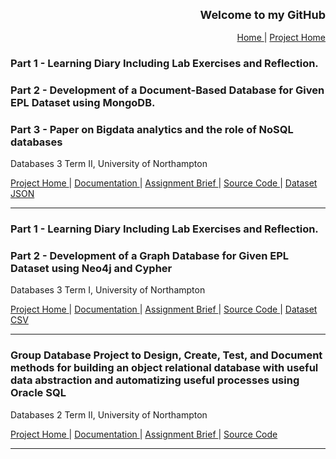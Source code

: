 
<div align = "right"><font size = "4"> <b>Welcome to my GitHub</b> </font></div><br>
<div align = "right"><a href = "https://diwaslamsal.github.io/DiwasLamsal"> Home </a> | <a href = "https://github.com/diwaslamsal/DatabaseAssignments"> Project Home </a></div>

### Part 1 - Learning Diary Including Lab Exercises and Reflection. 
### Part 2 - Development of a Document-Based Database for Given EPL Dataset using MongoDB. 
### Part 3 - Paper on Bigdata analytics and the role of NoSQL databases
Databases 3 Term II, University of Northampton

<a href = "https://github.com/diwaslamsal/DatabaseAssignments/tree/main/Databases-3-Term-II/" target="_blank"> Project Home </a> | <a href = "https://diwaslamsal.github.io/DatabaseAssignments/Databases-3-Term-II/18406547-diwas-lamsal-report.pdf" target="_blank"> Documentation </a> | <a href = "https://diwaslamsal.github.io/DatabaseAssignments/Databases-3-Term-II/CSY3024-firstsit-AS2-2019-20.pdf" target="_blank"> Assignment Brief </a> | <a href = "https://diwaslamsal.github.io/DatabaseAssignments/Databases-3-Term-II/18406547-diwas-lamsal-assignment-source-code.txt" target="_blank"> Source Code </a> | <a href = "https://diwaslamsal.github.io/DatabaseAssignments/Databases-3-Term-II/epl_1819.json" target="_blank"> Dataset JSON </a> 

<hr>

### Part 1 - Learning Diary Including Lab Exercises and Reflection. 
### Part 2 - Development of a Graph Database for Given EPL Dataset using Neo4j and Cypher
Databases 3 Term I, University of Northampton

<a href = "https://github.com/diwaslamsal/DatabaseAssignments/tree/main/Databases-3-Term-I/" target="_blank"> Project Home </a> | <a href = "https://diwaslamsal.github.io/DatabaseAssignments/Databases-3-Term-I/18406547-diwas-lamsal-database-report.pdf" target="_blank"> Documentation </a> | <a href = "https://diwaslamsal.github.io/DatabaseAssignments/Databases-3-Term-I/DB3_AS1_AssignmentBrief.docx" target="_blank"> Assignment Brief </a> | <a href = "https://diwaslamsal.github.io/DatabaseAssignments/Databases-3-Term-I/Assignment_Source_Code.txt" target="_blank"> Source Code </a> | <a href = "https://diwaslamsal.github.io/DatabaseAssignments/Databases-3-Term-I/DB3_AS1_EPL_Dataset.csv" target="_blank"> Dataset CSV </a> 

<hr>


### Group Database Project to Design, Create, Test, and Document methods for building an object relational database with useful data abstraction and automatizing useful processes using Oracle SQL
Databases 2 Term II, University of Northampton

<a href = "https://github.com/diwaslamsal/DatabaseAssignments/tree/main/Databases-2-Term-II/" target="_blank"> Project Home </a> | <a href = "https://diwaslamsal.github.io/DatabaseAssignments/Databases-2-Term-II/CSY2038-group-4.pdf" target="_blank"> Documentation </a> | <a href = "https://github.com/diwaslamsal/DatabaseAssignments/tree/main/Databases-2-Term-II/Assignment-Files/" target="_blank"> Assignment Brief </a> | <a href = "https://github.com/diwaslamsal/DatabaseAssignments/tree/main/Databases-2-Term-II/script-files" target="_blank"> Source Code </a>

<hr>



